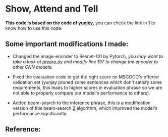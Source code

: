 # Show, Attend and Tell 
<b> This code is based on the code of [yunjey](https://github.com/yunjey/show-attend-and-tell)</b>, you can check the link in [1][1] to know how to use this code.

## Some important modifications I made:

- Changed the image-encoder to Resnet-101 by Pytorch, *you may want to take a look at [prepro.py](prepro.py) and modify line 197 to change the encoder to other CNN models*.

- Fixed the evaluation code to get the right score on MSCOCO's offered validation set (yunjey pruned some sentences which don't satisfy some requirements, this leads to higher scores in evaluation phrase so we are not able to properly compare our model's performance to others).

- Added beam-search to the inference phrase, this is a modification version of this beam-search [2][2] algorithm, which improved the model's performance significantly.

## Reference:

[1]: https://github.com/yunjey/show-attend-and-tell

[2]: https://gist.github.com/nikitakit/6ab61a73b86c50ad88d409bac3c3d09f
